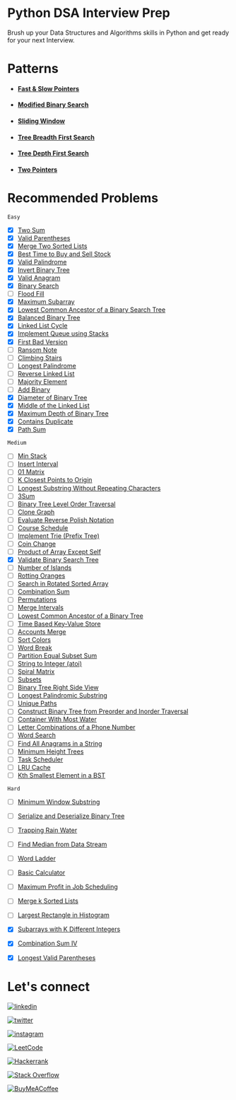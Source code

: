 # Python DSA Interview Prep

Brush up your Data Structures and Algorithms skills in Python and get ready for your next Interview.

<!--- 
## Data Structures
+ #### [Array](https://invented-oviraptor-ff0.notion.site/Array-282596d9e9db42eaaa9608044e64ed82)
+ #### [Stack](https://invented-oviraptor-ff0.notion.site/Stack-6abf9e0c9c81402aa39fa59d82f4e5c9)
+ #### [Queue](https://invented-oviraptor-ff0.notion.site/Queue-d5d7f92bef1c4cb5824311b258efaf94)
    + ##### [Circular Queue](https://invented-oviraptor-ff0.notion.site/Circular-Queue-242e175366034e33a6671e71c85f0f41)
    + ##### [Priority Queue](https://invented-oviraptor-ff0.notion.site/Priority-Queue-2cb239690da1447aa686795368114470)
    + ##### [Dequeue](https://invented-oviraptor-ff0.notion.site/Deque-Double-Ended-Queue-28f399dfe1d048298e8f428c0d409fd8)
+ #### [Linked List](https://invented-oviraptor-ff0.notion.site/Linked-List-01c5b7d9463548f0958872dc4c2fd5e5)
    + ##### [Singly Linked List](https://invented-oviraptor-ff0.notion.site/Singly-Linked-List-a8b7190299344f90847ee565052566af)
    + ##### [Doubly Linked List](https://invented-oviraptor-ff0.notion.site/Doubly-Linked-List-cab9eb5cba8b40ce93b75f131233d816)
    + ##### [Circular Linked List](https://invented-oviraptor-ff0.notion.site/Circular-Linked-List-5c17aeb515e24235973c7d70db797937)
+ #### [Heap](https://invented-oviraptor-ff0.notion.site/Heap-b8e4843c3cb648efa4d2b101900e9da5)
+ #### [Tree](https://invented-oviraptor-ff0.notion.site/Trees-c7db057e85b3440a93251ff8e586da7a)
+ #### [Graph](https://invented-oviraptor-ff0.notion.site/Graphs-6784a82bd03042e68e56f641430a56e3)
+ #### [Hash Table](https://invented-oviraptor-ff0.notion.site/Hash-Table-29c724c18caa455f9bf7a53a59057338)



# Algorithms
+ #### [Searching](https://invented-oviraptor-ff0.notion.site/Searching-19e43d6771ba417388aabdc279689120)
+ #### [Sorting](https://invented-oviraptor-ff0.notion.site/Sorting-ffcedcdf5f88466cb676fe2499810c46)
+ #### [Mathematical]()
+ #### [Pattern Searching]()
+ #### [Graph Algorithms]()
+ #### [Greedy Approach]()
+ #### [Divide and Conquer Approach]()
+ #### [Dynamic Programming Approach]()
+ #### [Backtracking]()

--->


# Patterns
+ #### [Fast & Slow Pointers](https://github.com/rusuraluca/python_interview_prep/tree/main/Patterns/Fast%26Slow%20Pointers)

+ #### [Modified Binary Search](https://github.com/rusuraluca/python_interview_prep/tree/main/Patterns/Modified%20Binary%20Search)

+ #### [Sliding Window](https://github.com/rusuraluca/python_interview_prep/tree/main/Patterns/Sliding%20Window)

+ #### [Tree Breadth First Search](https://github.com/rusuraluca/python_interview_prep/tree/main/Patterns/Tree%20Breadth%20First%20Search)

+ #### [Tree Depth First Search](https://github.com/rusuraluca/python_interview_prep/tree/main/Patterns/Tree%20Breadth%20First%20Search)

+ #### [Two Pointers](https://github.com/rusuraluca/python_interview_prep/tree/main/Patterns/Two%20Pointers)


# Recommended Problems

`Easy`
- [x]  [Two Sum](https://leetcode.com/problems/two-sum)
- [x]  [Valid Parentheses](https://leetcode.com/problems/valid-parentheses)
- [x]  [Merge Two Sorted Lists](https://leetcode.com/problems/merge-two-sorted-lists)
- [x]  [Best Time to Buy and Sell Stock](https://leetcode.com/problems/best-time-to-buy-and-sell-stock)
- [x]  [Valid Palindrome](https://leetcode.com/problems/valid-palindrome)
- [x]  [Invert Binary Tree](https://leetcode.com/problems/invert-binary-tree)
- [x]  [Valid Anagram](https://leetcode.com/problems/valid-anagram)
- [x]  [Binary Search](https://leetcode.com/problems/binary-search)
- [ ]  [Flood Fill](https://leetcode.com/problems/flood-fill)
- [x]  [Maximum Subarray](https://leetcode.com/problems/maximum-subarray)
- [x]  [Lowest Common Ancestor of a Binary Search Tree](https://leetcode.com/problems/lowest-common-ancestor-of-a-binary-search-tree)
- [x]  [Balanced Binary Tree](https://leetcode.com/problems/balanced-binary-tree)
- [x]  [Linked List Cycle](https://leetcode.com/problems/linked-list-cycle)
- [x]  [Implement Queue using Stacks](https://leetcode.com/problems/implement-queue-using-stacks)
- [x]  [First Bad Version](https://leetcode.com/problems/first-bad-version)
- [ ]  [Ransom Note](https://leetcode.com/problems/ransom-note)
- [ ]  [Climbing Stairs](https://leetcode.com/problems/climbing-stairs)
- [ ]  [Longest Palindrome](https://leetcode.com/problems/longest-palindrome)
- [ ]  [Reverse Linked List](https://leetcode.com/problems/reverse-linked-list)
- [ ]  [Majority Element](https://leetcode.com/problems/majority-element)
- [ ]  [Add Binary](https://leetcode.com/problems/add-binary)
- [x]  [Diameter of Binary Tree](https://leetcode.com/problems/diameter-of-binary-tree)
- [x]  [Middle of the Linked List](https://leetcode.com/problems/middle-of-the-linked-list)
- [x]  [Maximum Depth of Binary Tree](https://leetcode.com/problems/maximum-depth-of-binary-tree)
- [x]  [Contains Duplicate](https://leetcode.com/problems/contains-duplicate)
- [x]  [Path Sum](https://leetcode.com/problems/path-sum/)

`Medium`

- [ ]  [Min Stack](https://leetcode.com/problems/min-stack)
- [ ]  [Insert Interval](https://leetcode.com/problems/insert-interval)
- [ ]  [01 Matrix](https://leetcode.com/problems/01-matrix)
- [ ]  [K Closest Points to Origin](https://leetcode.com/problems/k-closest-points-to-origin)
- [ ]  [Longest Substring Without Repeating Characters](https://leetcode.com/problems/longest-substring-without-repeating-characters)
- [ ]  [3Sum](https://leetcode.com/problems/3sum)
- [ ]  [Binary Tree Level Order Traversal](https://leetcode.com/problems/binary-tree-level-order-traversal)
- [ ]  [Clone Graph](https://leetcode.com/problems/clone-graph)
- [ ]  [Evaluate Reverse Polish Notation](https://leetcode.com/problems/evaluate-reverse-polish-notation)
- [ ]  [Course Schedule](https://leetcode.com/problems/course-schedule)
- [ ]  [Implement Trie (Prefix Tree)](https://leetcode.com/problems/implement-trie-prefix-tree)
- [ ]  [Coin Change](https://leetcode.com/problems/coin-change)
- [ ]  [Product of Array Except Self](https://leetcode.com/problems/product-of-array-except-self)
- [x]  [Validate Binary Search Tree](https://leetcode.com/problems/validate-binary-search-tree)
- [ ]  [Number of Islands](https://leetcode.com/problems/number-of-islands)
- [ ]  [Rotting Oranges](https://leetcode.com/problems/rotting-oranges)
- [ ]  [Search in Rotated Sorted Array](https://leetcode.com/problems/search-in-rotated-sorted-array)
- [ ]  [Combination Sum](https://leetcode.com/problems/combination-sum)
- [ ]  [Permutations](https://leetcode.com/problems/permutations)
- [ ]  [Merge Intervals](https://leetcode.com/problems/merge-intervals)
- [ ]  [Lowest Common Ancestor of a Binary Tree](https://leetcode.com/problems/lowest-common-ancestor-of-a-binary-tree)
- [ ]  [Time Based Key-Value Store](https://leetcode.com/problems/time-based-key-value-store)
- [ ]  [Accounts Merge](https://leetcode.com/problems/accounts-merge)
- [ ]  [Sort Colors](https://leetcode.com/problems/sort-colors)
- [ ]  [Word Break](https://leetcode.com/problems/word-break)
- [ ]  [Partition Equal Subset Sum](https://leetcode.com/problems/partition-equal-subset-sum)
- [ ]  [String to Integer (atoi)](https://leetcode.com/problems/string-to-integer-atoi)
- [ ]  [Spiral Matrix](https://leetcode.com/problems/spiral-matrix)
- [ ]  [Subsets](https://leetcode.com/problems/subsets)
- [ ]  [Binary Tree Right Side View](https://leetcode.com/problems/binary-tree-right-side-view)
- [ ]  [Longest Palindromic Substring](https://leetcode.com/problems/longest-palindromic-substring)
- [ ]  [Unique Paths](https://leetcode.com/problems/unique-paths)
- [ ]  [Construct Binary Tree from Preorder and Inorder Traversal](https://leetcode.com/problems/construct-binary-tree-from-preorder-and-inorder-traversal)
- [ ]  [Container With Most Water](https://leetcode.com/problems/container-with-most-water)
- [ ]  [Letter Combinations of a Phone Number](https://leetcode.com/problems/letter-combinations-of-a-phone-number)
- [ ]  [Word Search](https://leetcode.com/problems/word-search)
- [ ]  [Find All Anagrams in a String](https://leetcode.com/problems/find-all-anagrams-in-a-string)
- [ ]  [Minimum Height Trees](https://leetcode.com/problems/minimum-height-trees)
- [ ]  [Task Scheduler](https://leetcode.com/problems/task-scheduler)
- [ ]  [LRU Cache](https://leetcode.com/problems/lru-cache)
- [ ]  [Kth Smallest Element in a BST](https://leetcode.com/problems/kth-smallest-element-in-a-bst)

`Hard`

- [ ]  [Minimum Window Substring](https://leetcode.com/problems/minimum-window-substring)
- [ ]  [Serialize and Deserialize Binary Tree](https://leetcode.com/problems/serialize-and-deserialize-binary-tree)
- [ ]  [Trapping Rain Water](https://leetcode.com/problems/trapping-rain-water)
- [ ]  [Find Median from Data Stream](https://leetcode.com/problems/find-median-from-data-stream)
- [ ]  [Word Ladder](https://leetcode.com/problems/word-ladder)
- [ ]  [Basic Calculator](https://leetcode.com/problems/basic-calculator)
- [ ]  [Maximum Profit in Job Scheduling](https://leetcode.com/problems/maximum-profit-in-job-scheduling)
- [ ]  [Merge k Sorted Lists](https://leetcode.com/problems/merge-k-sorted-lists)
- [ ]  [Largest Rectangle in Histogram](https://leetcode.com/problems/largest-rectangle-in-histogram)
- [x]  [Subarrays with K Different Integers](https://leetcode.com/problems/subarrays-with-k-different-integers/)
- [x]  [Combination Sum IV](https://leetcode.com/problems/combination-sum-iv/)
- [x]  [Longest Valid Parentheses](https://leetcode.com/problems/longest-valid-parentheses/)


# Let's connect
[![linkedin](https://img.shields.io/badge/linkedin-0A66C2?style=for-the-badge&logo=linkedin&logoColor=white)](https://www.linkedin.com/in/ralucamariarusu/)

[![twitter](https://img.shields.io/badge/twitter-1DA1F2?style=for-the-badge&logo=twitter&logoColor=white)](https://twitter.com/itsralucarusu)

[![instagram](https://img.shields.io/badge/instagram-B544C7?style=for-the-badge&logo=twitter&logoColor=white)](https://instagram.com/itsralucarusu)

[![LeetCode](https://img.shields.io/badge/LeetCode-000000?style=for-the-badge&logo=LeetCode&logoColor=#d16c06)]()

[![Hackerrank](https://img.shields.io/badge/-Hackerrank-2EC866?style=for-the-badge&logo=HackerRank&logoColor=white)]()

[![Stack Overflow](https://img.shields.io/badge/-Stackoverflow-FE7A16?style=for-the-badge&logo=stack-overflow&logoColor=white)]()

[![BuyMeACoffee](https://img.shields.io/badge/Buy%20Me%20a%20Coffee-ffdd00?style=for-the-badge&logo=buy-me-a-coffee&logoColor=black)]()
